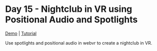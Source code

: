 # Day 15 - Nightclub in VR using Positional Audio and Spotlights

[Demo](https://risonsimon.com/projects/day15) | [Tutorial](http://tutorialsforvr.com/positional-audio-webvr-tutorial-nightclub-vr/)

Use spotlights and positional audio in webvr to create a nightclub in VR.

